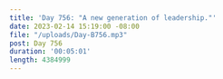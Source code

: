 ```yaml
---
title: 'Day 756: "A new generation of leadership."'
date: 2023-02-14 15:19:00 -08:00
file: "/uploads/Day-B756.mp3"
post: Day 756
duration: '00:05:01'
length: 4384999
---
```


